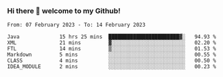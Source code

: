 ### Hi there 👋 welcome to my Github! 

<!--START_SECTION:waka-->

```text
From: 07 February 2023 - To: 14 February 2023

Java             15 hrs 25 mins  ███████████████████████▓░   94.93 %
XML              21 mins         ▓░░░░░░░░░░░░░░░░░░░░░░░░   02.20 %
FTL              14 mins         ▒░░░░░░░░░░░░░░░░░░░░░░░░   01.53 %
Markdown         5 mins          ░░░░░░░░░░░░░░░░░░░░░░░░░   00.55 %
CLASS            4 mins          ░░░░░░░░░░░░░░░░░░░░░░░░░   00.50 %
IDEA_MODULE      2 mins          ░░░░░░░░░░░░░░░░░░░░░░░░░   00.23 %
```

<!--END_SECTION:waka-->
